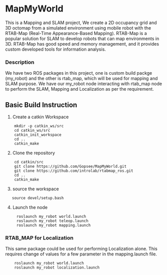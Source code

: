 # MapMyWorld

This is a Mapping and SLAM project, We create a 2D occupancy grid and 3D octomap from a simulated environment using mobile robot with the RTAB-Map (Real-Time Appearance-Based Mapping). RTAB-Map is a popular solution for SLAM to develop robots that can map environments in 3D. RTAB-Map has good speed and memory management, and it provides custom developed tools for information analysis.

### Description
We have two ROS packages in this project, one is custom build packge (my_robot) and the other is rtab_map, which will be used for mapping and SLAM purpose. We have our my_robot node interacting with rtab_map node to perform the SLAM, Mapping and Localization as per the requirement.

## Basic Build Instruction

1. Create a catkin Workspace
```
    mkdir -p catkin_ws/src
    cd catkin_ws/src
    catkin_init_workspace
    cd ..
    catkin_make
```

2. Clone the repository
```
    cd catkin/src
    git clone https://github.com/Gopsee/MapMyWorld.git
    git clone https://github.com/introlab/rtabmap_ros.git
    cd ..
    catkin_make
 ```
 
 3. source the workspace
 ```
    source devel/setup.bash
 ```
 
 4. Launch the node
 ```
      roslaunch my_robot world.launch
      roslaunch my_robot teleop.launch
      roslaunch my_robot mapping.launch
  ```
 
 ### RTAB_MAP for Localization
 
This same package could be used for performing Localization alone. This requires change of values for a few parameter in the       mapping.launch file.
```
    roslaunch my_robot world.launch
    roslaunch my_robot localization.launch
```


 

